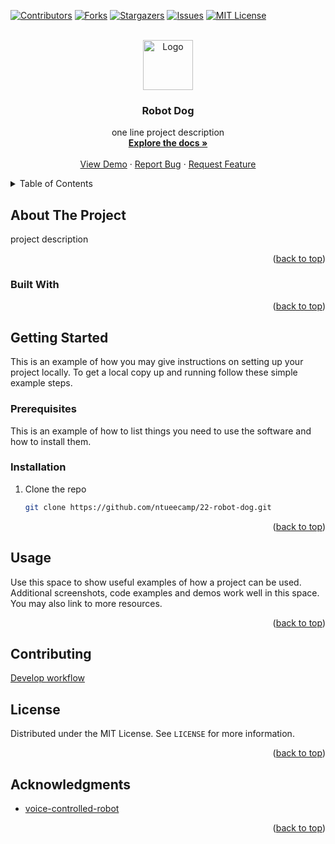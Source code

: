 <div id="top"></div>
<!--
*** Thanks for checking out the Best-README-Template. If you have a suggestion
*** that would make this better, please fork the repo and create a pull request
*** or simply open an issue with the tag "enhancement".
*** Don't forget to give the project a star!
*** Thanks again! Now go create something AMAZING! :D
-->

<!-- PROJECT SHIELDS -->
<!--
*** I'm using markdown "reference style" links for readability.
*** Reference links are enclosed in brackets [ ] instead of parentheses ( ).
*** See the bottom of this document for the declaration of the reference variables
*** for contributors-url, forks-url, etc. This is an optional, concise syntax you may use.
*** https://www.markdownguide.org/basic-syntax/#reference-style-links
-->

[![Contributors][contributors-shield]][contributors-url]
[![Forks][forks-shield]][forks-url]
[![Stargazers][stars-shield]][stars-url]
[![Issues][issues-shield]][issues-url]
[![MIT License][license-shield]][license-url]

<!-- PROJECT LOGO -->
<br />
<div align="center">
  <a href="https://github.com/ntueecamp/22-robot-dog">
    <img src="images/logo.png" alt="Logo" width="80" height="80">
  </a>

<h3 align="center">Robot Dog</h3>

  <p align="center">
    one line project description
    <br />
    <!-- TODO: repalce with real doc link, probably a hackmd link -->
    <a href="https://github.com/ntueecamp/22-robot-dog"><strong>Explore the docs »</strong></a>
    <br />
    <br />
    <!-- TODO: repalce with real demo link -->
    <a href="https://github.com/ntueecamp/22-robot-dog">View Demo</a>
    ·
    <a href="https://github.com/ntueecamp/22-robot-dog/issues">Report Bug</a>
    ·
    <a href="https://github.com/ntueecamp/22-robot-dog/issues">Request Feature</a>
  </p>
</div>

<!-- TABLE OF CONTENTS -->
<details>
  <summary>Table of Contents</summary>
  <ol>
    <li>
      <a href="#about-the-project">About The Project</a>
      <ul>
        <li><a href="#built-with">Built With</a></li>
      </ul>
    </li>
    <li>
      <a href="#getting-started">Getting Started</a>
      <ul>
        <li><a href="#prerequisites">Prerequisites</a></li>
        <li><a href="#installation">Installation</a></li>
      </ul>
    </li>
    <li><a href="#usage">Usage</a></li>
    <li><a href="#roadmap">Roadmap</a></li>
    <li><a href="#contributing">Contributing</a></li>
    <li><a href="#license">License</a></li>
    <li><a href="#contact">Contact</a></li>
    <li><a href="#acknowledgments">Acknowledgments</a></li>
  </ol>
</details>

<!-- ABOUT THE PROJECT -->

## About The Project
<!-- 
![Product Name Screen Shot][product-screenshot]
 -->
project description

<p align="right">(<a href="#top">back to top</a>)</p>

### Built With

<!-- example
- [Next.js](https://nextjs.org/)
- [React.js](https://reactjs.org/)
-->

<p align="right">(<a href="#top">back to top</a>)</p>

<!-- GETTING STARTED -->

## Getting Started

This is an example of how you may give instructions on setting up your project locally.
To get a local copy up and running follow these simple example steps.

### Prerequisites

This is an example of how to list things you need to use the software and how to install them.

<!-- example
- npm
  ```sh
  npm install npm@latest -g
  ```
-->

### Installation

1. Clone the repo
   ```sh
   git clone https://github.com/ntueecamp/22-robot-dog.git
   ```

<p align="right">(<a href="#top">back to top</a>)</p>

<!-- USAGE EXAMPLES -->

## Usage

Use this space to show useful examples of how a project can be used. Additional screenshots, code examples and demos work well in this space. You may also link to more resources.

<!-- _For more examples, please refer to the [Documentation](https://example.com)_ -->

<p align="right">(<a href="#top">back to top</a>)</p>

<!-- Contributing -->

## Contributing

[Develop workflow](https://chuangjiaxu.notion.site/Develop-Flow-2b2bbf9bd60d4f059ce28f65ca46ae6a)

<!-- LICENSE -->

## License

Distributed under the MIT License. See `LICENSE` for more information.

<p align="right">(<a href="#top">back to top</a>)</p>

<!-- ACKNOWLEDGMENTS -->

## Acknowledgments

- [voice-controlled-robot](https://github.com/atomic14/voice-controlled-robot)

<p align="right">(<a href="#top">back to top</a>)</p>

<!-- MARKDOWN LINKS & IMAGES -->
<!-- https://www.markdownguide.org/basic-syntax/#reference-style-links -->

[contributors-shield]: https://img.shields.io/github/contributors/ntueecamp/22-robot-dog.svg?style=for-the-badge
[contributors-url]: https://github.com/ntueecamp/22-robot-dog/graphs/contributors
[forks-shield]: https://img.shields.io/github/forks/ntueecamp/22-robot-dog.svg?style=for-the-badge
[forks-url]: https://github.com/ntueecamp/22-robot-dog/network/members
[stars-shield]: https://img.shields.io/github/stars/ntueecamp/22-robot-dog.svg?style=for-the-badge
[stars-url]: https://github.com/ntueecamp/22-robot-dog/stargazers
[issues-shield]: https://img.shields.io/github/issues/ntueecamp/22-robot-dog.svg?style=for-the-badge
[issues-url]: https://github.com/ntueecamp/22-robot-dog/issues
[license-shield]: https://img.shields.io/github/license/ntueecamp/22-robot-dog.svg?style=for-the-badge
[license-url]: https://github.com/ntueecamp/22-robot-dog/blob/master/LICENSE.txt
